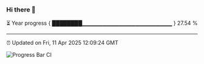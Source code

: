 ### Hi there 👋

⏳ Year progress { ████████▁▁▁▁▁▁▁▁▁▁▁▁▁▁▁▁▁▁▁▁▁▁ } 27.54 %

---

⏰ Updated on Fri, 11 Apr 2025 12:09:24 GMT

![Progress Bar CI](https://github.com/liununu/liununu/workflows/Progress%20Bar%20CI/badge.svg)
